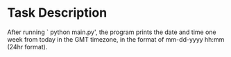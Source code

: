 # Task Description

After running ` python main.py', the program prints the date and time one week from today in the GMT timezone, in the format of mm-dd-yyyy hh:mm (24hr format).
